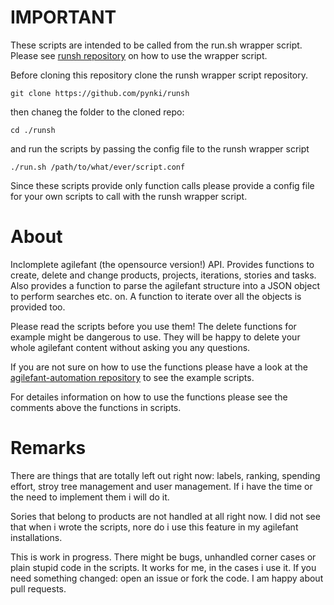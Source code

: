 # IMPORTANT

These scripts are intended to be called from the run.sh wrapper script. Please see [runsh repository](https://github.com/pynki/runsh) on how to use the wrapper script. 

Before cloning this repository clone the runsh wrapper script repository.

`git clone https://github.com/pynki/runsh`

then chaneg the folder to the cloned repo:

`cd ./runsh`

and run the scripts by passing the config file to the runsh wrapper script

`./run.sh /path/to/what/ever/script.conf`

Since these scripts provide only function calls please provide a config file for your own scripts to call with the runsh wrapper script.

# About

Inclomplete agilefant (the opensource version!) API. Provides functions to create, delete and change products, projects, iterations, stories and tasks. Also provides a function to parse the agilefant structure into a JSON object to perform searches etc. on. A function to iterate over all the objects is provided too.

Please read the scripts before you use them! The delete functions for example might be dangerous to use. They will be happy to delete your whole agilefant content without asking you any questions. 

If you are not sure on how to use the functions please have a look at the [agilefant-automation repository](https://github.com/pynki/agilefant-automation) to see the example scripts.

For detailes information on how to use the functions please see the comments above the functions in scripts.

# Remarks

There are things that are totally left out right now: labels, ranking, spending effort, stroy tree management and user management. If i have the time or the need to implement them i will do it.

Sories that belong to products are not handled at all right now. I did not see that when i wrote the scripts, nore do i use this feature in my agilefant installations.

This is work in progress. There might be bugs, unhandled corner cases or plain stupid code in the scripts. It works for me, in the cases i use it. If you need something changed: open an issue or fork the code. I am happy about pull requests.